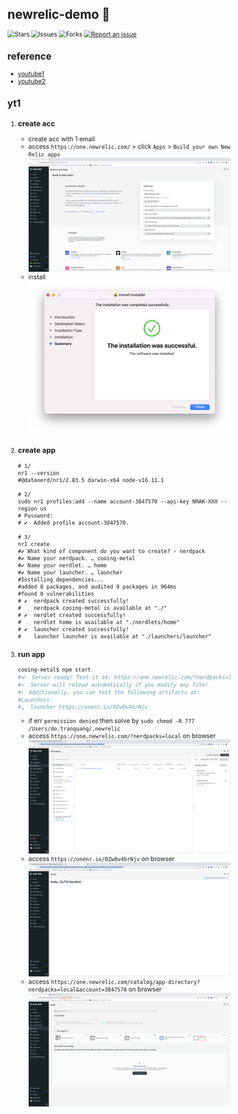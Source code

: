 # newrelic-demo 🐳

![Stars](https://img.shields.io/github/stars/tquangdo/newrelic-demo?color=f05340)
![Issues](https://img.shields.io/github/issues/tquangdo/newrelic-demo?color=f05340)
![Forks](https://img.shields.io/github/forks/tquangdo/newrelic-demo?color=f05340)
[![Report an issue](https://img.shields.io/badge/Support-Issues-green)](https://github.com/tquangdo/newrelic-demo/issues/new)

## reference
- [youtube1](https://www.youtube.com/watch?v=QX7wMf6wTSU)
- [youtube2](https://www.youtube.com/watch?v=CX8AnwTW2Zs)

## yt1
1. ### create acc
    - create acc with 1 email
    - access `https://one.newrelic.com/` > click `Apps` > `Build your own New Relic apps`
    ![create_acc](screenshots/create_acc.png)
    - install
    ![install](screenshots/install.png)
1. ### create app
    ```shell
    # 1/
    nr1 --version
    #@datanerd/nr1/2.83.5 darwin-x64 node-v16.11.1

    # 2/
    sudo nr1 profiles:add --name account-3847570 --api-key NRAK-XXX --region us
    # Password:
    # ✔  Added profile account-3847570.

    # 3/
    nr1 create                                                                                         
    #✔ What kind of component do you want to create? › nerdpack
    #✔ Name your nerdpack. … cooing-metal
    #✔ Name your nerdlet. … home
    #✔ Name your launcher. … launcher
    #Installing dependencies...
    #added 8 packages, and audited 9 packages in 964ms
    #found 0 vulnerabilities
    # ✔  nerdpack created successfully!
    #    nerdpack cooing-metal is available at "./"
    # ✔  nerdlet created successfully!
    #    nerdlet home is available at "./nerdlets/home"
    # ✔  launcher created successfully!
    #    launcher launcher is available at "./launchers/launcher"
    ```
1. ### run app
    ```bash
    cooing-metal$ npm start
    #✔  Server ready! Test it at: https://one.newrelic.com/?nerdpacks=local
    #↩  Server will reload automatically if you modify any file!
    #ℹ  Additionally, you can test the following artifacts at:
    #Launchers:
    #⁎  launcher https://onenr.io/0Zw0v4brNjv
    ```
    - if err `permission denied` then solve by `sudo chmod -R 777 /Users/do.tranquang/.newrelic`
    - access `https://one.newrelic.com/?nerdpacks=local` on browser
    ![run1](screenshots/run1.png)
    - access `https://onenr.io/0Zw0v4brNjv` on browser
    ![run2](screenshots/run2.png)
    - access `https://one.newrelic.com/catalog/app-directory?nerdpacks=local&account=3847570` on browser
    ![app_local](screenshots/app_local.png)
